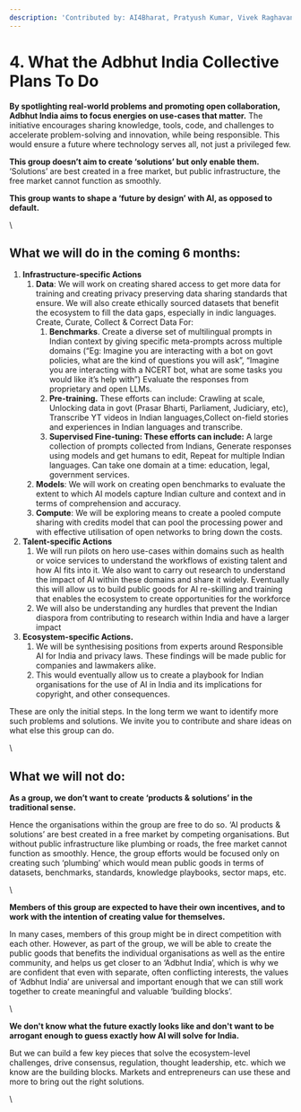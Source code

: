 ```yaml
---
description: 'Contributed by: AI4Bharat, Pratyush Kumar, Vivek Raghavan, People+AI Team'
---
```


# 4. What the Adbhut India Collective Plans To Do

**By spotlighting real-world problems and promoting open collaboration, Adbhut India aims to focus energies on use-cases that matter.** The initiative encourages sharing knowledge, tools, code, and challenges to accelerate problem-solving and innovation, while being responsible. This would ensure a future where technology serves all, not just a privileged few. &#x20;



**This group doesn’t aim to create ‘solutions’ but only enable them.** ‘Solutions’ are best created in a free market, but public infrastructure, the free market cannot function as smoothly.



**This group wants to shape a ‘future by design’ with AI, as opposed to default.**

\


## What we will do in the coming 6 months:

1. **Infrastructure-specific Actions**&#x20;
   1. **Data**: We will work on creating shared access to get more data for training and creating privacy preserving data sharing standards that ensure. We will also create ethically sourced datasets that benefit the ecosystem to fill the data gaps, especially in indic languages. Create, Curate, Collect & Correct Data For:
      1. **Benchmarks**. Create a diverse set of multilingual prompts in Indian context by giving specific meta-prompts across multiple domains (“Eg: Imagine you are interacting with a bot on govt policies, what are the kind of questions you will ask”, “Imagine you are interacting with a NCERT bot, what are some tasks you would like it’s help with”) Evaluate the responses from proprietary and open LLMs.
      2. **Pre-training.** These efforts can include: Crawling at scale, Unlocking data in govt (Prasar Bharti, Parliament, Judiciary, etc), Transcribe YT videos in Indian languages,Collect on-field stories and experiences in Indian languages and transcribe.
      3. **Supervised Fine-tuning: These efforts can include:** A large collection of prompts collected from Indians, Generate responses using models and get humans to edit, Repeat for multiple Indian languages. Can take one domain at a time: education, legal, government services.
   2. **Models**: We will work on creating open benchmarks to evaluate the extent to which AI models capture Indian culture and context and in terms of comprehension and accuracy.&#x20;
   3. **Compute**: We will be exploring means to create a pooled compute sharing with credits model that can pool the processing power and with effective utilisation of open networks to bring down the costs.
2. **Talent-specific Actions**
   1. We will run pilots on hero use-cases within domains such as health or voice services to understand the workflows of existing talent and how AI fits into it. We also want to carry out research to understand the impact of AI within these domains and share it widely. Eventually this will allow us to build public goods for AI re-skilling and training that enables the ecosystem to create opportunities for the workforce
   2. We will also be understanding any hurdles that prevent the Indian diaspora from contributing to research within India and have a larger impact
3. **Ecosystem-specific Actions.**&#x20;
   1. We will be synthesising positions from experts around Responsible AI for India and privacy laws. These findings will be made public for companies and lawmakers alike.&#x20;
   2. This would eventually allow us to create a playbook for Indian organisations for the use of AI in India and its implications for copyright, and other consequences.



These are only the initial steps. In the long term we want to identify more such problems and solutions. We invite you to contribute and share ideas on what else this group can do.

\


## What we will not do:

**As a group, we don’t want to create ‘products & solutions’ in the traditional sense.**

Hence the organisations within the group are free to do so. ‘AI products & solutions’ are best created in a free market by competing organisations. But without public infrastructure like plumbing or roads, the free market cannot function as smoothly. Hence, the group efforts would be focused only on creating such ‘plumbing’ which would mean public goods in terms of datasets, benchmarks, standards, knowledge playbooks, sector maps, etc.

\


**Members of this group are expected to have their own incentives, and to work with the intention of creating value for themselves.**&#x20;

In many cases, members of this group might be in direct competition with each other. However, as part of the group, we will be able to create the public goods that benefits the individual organisations as well as the entire community, and helps us get closer to an ‘Adbhut India’, which is why we are confident that even with separate, often conflicting interests, the values of ‘Adbhut India’ are universal and important enough that we can still work together to create meaningful and valuable ‘building blocks’.

\


**We don't know what the future exactly looks like and don't want to be arrogant enough to guess exactly how AI will solve for India.**&#x20;

But we can build a few key pieces that solve the ecosystem-level challenges, drive consensus, regulation, thought leadership, etc. which we know are the building blocks. Markets and entrepreneurs can use these and more to bring out the right solutions.

\
